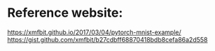 # Reference website:
https://xmfbit.github.io/2017/03/04/pytorch-mnist-example/
https://gist.github.com/xmfbit/b27cdbff68870418bdb8cefa86a2d558
